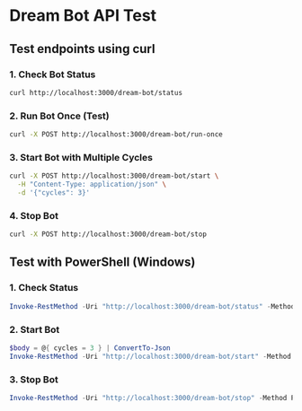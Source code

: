 # Dream Bot API Test

## Test endpoints using curl

### 1. Check Bot Status
```bash
curl http://localhost:3000/dream-bot/status
```

### 2. Run Bot Once (Test)
```bash
curl -X POST http://localhost:3000/dream-bot/run-once
```

### 3. Start Bot with Multiple Cycles
```bash
curl -X POST http://localhost:3000/dream-bot/start \
  -H "Content-Type: application/json" \
  -d '{"cycles": 3}'
```

### 4. Stop Bot
```bash
curl -X POST http://localhost:3000/dream-bot/stop
```

## Test with PowerShell (Windows)

### 1. Check Status
```powershell
Invoke-RestMethod -Uri "http://localhost:3000/dream-bot/status" -Method Get
```

### 2. Start Bot
```powershell
$body = @{ cycles = 3 } | ConvertTo-Json
Invoke-RestMethod -Uri "http://localhost:3000/dream-bot/start" -Method Post -Body $body -ContentType "application/json"
```

### 3. Stop Bot
```powershell
Invoke-RestMethod -Uri "http://localhost:3000/dream-bot/stop" -Method Post
```
